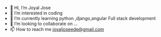 - 👋 Hi, I’m Joyal Jose
- 👀 I’m interested in coding
- 🌱 I’m currently learning python ,django,angular Full stack development
- 💞️ I’m looking to collaborate on ...
- 📫 How to reach me joyaljoseede@gmail.com

<!---
JoyalJoz7/JoyalJoz7 is a ✨ special ✨ repository because its `README.md` (this file) appears on your GitHub profile.
You can click the Preview link to take a look at your changes.
--->
